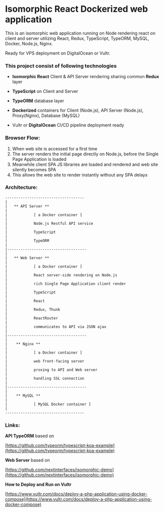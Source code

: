 # Isomorphic React Dockerized web application

This is an isomorphic web application running on Node rendering react on client and server utilizing React, Redux, TypeScript, TypeORM, MySQL, Docker, Node.js,  Nginx. 

Ready for VPS deployment on DigitalOcean or Vultr.

### This project consist of following technologies

* **Isomorphic React** Client & API Server rendering sharing common **Redux** layer

* **TypeScript** on Client and Server

* **TypeORM** database layer

* **Dockerized** containers for Client (Node.js), API Server (Node.js), Proxy(Nginx), Database (MySQL)

* Vultr or **DigitalOcean** CI/CD pipeline deployment ready 
 

### Browser Flow:

 1. When web site is accessed for a first time
 2. The server renders the initial page directly on Node.js, before the Single Page Application is loaded
 3. Meanwhile client SPA JS libraries are loaded and rendered and web site silently becomes SPA
 4. This allows the web site to render instantly without any SPA delays

### Architecture:

```
------------------------------------
|
|	** API Server **
|	
|            [ a Docker container ]
|        
|            Node.js Restful API service
|        
|            TypeScript
|
|            TypeORM
|
|------------------------------------
|  
|	** Web Server **
|	
|            [ a Docker container ]
|        
|            React server-side rendering on Node.js
|        
|            rich Single Page Application client render
|        
|            TypeScript
|
|            React
|
|            Redux, Thunk
|
|            ReactRouter
|
|            communicates to API via JSON ajax
|
|------------------------------------
|        
|    ** Nginx **
|    
|            [ a Docker container ]
|
|            web front-facing server
|		 
|            proxing to API and Web server
|       
|            handling SSL connection
|
|------------------------------------
|
|    ** MySQL **
|    
|            [ MySQL Docker container ]
|
------------------------------------
```


### Links:

**API TypeORM** based on 

[https://github.com/typeorm/typescript-koa-example](https://github.com/typeorm/typescript-koa-example)
    
**Web Server** based on 

[https://github.com/nextinterfaces/isomorphic-demo](https://github.com/nextinterfaces/isomorphic-demo)

**How to Deploy and Run on Vultr**

[https://www.vultr.com/docs/deploy-a-php-application-using-docker-compose](https://www.vultr.com/docs/deploy-a-php-application-using-docker-compose)
